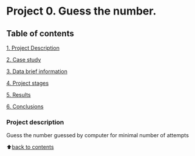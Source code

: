 # Project 0. Guess the number.


## Table of contents
[1. Project Description](https://github.com/andrey-mat/data_science/tree/main/project_0/README.md#Project%20description) 

[2. Case study](https://github.com/andrey-mat/data_science/tree/main/project_0/README.md#Case-study)

[3. Data brief information](https://github.com/andrey-mat/data_science/tree/main/project_0/README.md#Data-brief-information)

[4. Project stages](https://github.com/andrey-mat/data_science/tree/main/project_0/README.md#Project-stages)

[5. Results](https://github.com/andrey-mat/data_science/tree/main/project_0/README.md#Results)

[6. Conclusions](https://github.com/andrey-mat/data_science/tree/main/project_0/README.md#Conclusions)


### Project description
Guess the number guessed by computer for minimal number of attempts

:arrow_up:[back to contents](https://github.com/andrey-mat/data_science/tree/main/project_0/README.md#Table-of-contents)
